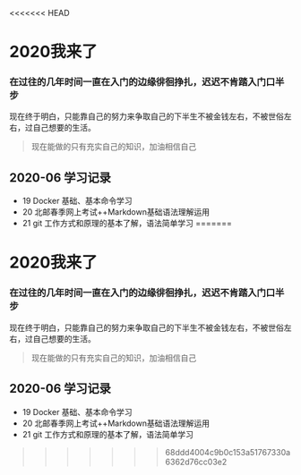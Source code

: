 <<<<<<< HEAD
# 2020我来了
### 在过往的几年时间一直在入门的边缘徘徊挣扎，迟迟不肯踏入门口半步
现在终于明白，只能靠自己的努力来争取自己的下半生不被金钱左右，不被世俗左右，过自己想要的生活。

> 现在能做的只有充实自己的知识，加油相信自己

## 2020-06 学习记录
- 19 Docker 基础、基本命令学习
- 20 北邮春季网上考试++Markdown基础语法理解运用
- 21 git 工作方式和原理的基本了解，语法简单学习
=======
# 2020我来了 
### 在过往的几年时间一直在入门的边缘徘徊挣扎，迟迟不肯踏入门口半步
现在终于明白，只能靠自己的努力来争取自己的下半生不被金钱左右，不被世俗左右，过自己想要的生活。

> 现在能做的只有充实自己的知识，加油相信自己

## 2020-06 学习记录
- 19 Docker 基础、基本命令学习
- 20 北邮春季网上考试++Markdown基础语法理解运用
- 21 git 工作方式和原理的基本了解，语法简单学习
>>>>>>> 68ddd4004c9b0c153a51767330a6362d76cc03e2
